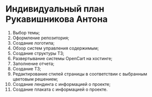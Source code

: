 <h1>Индивидуальный план Рукавишникова Антона</h1>
<ol>
  <li> Выбор темы; </li>
  <li> Оформление репозитория; </li>
  <li> Создание логотипа; </li>
  <li> Обзор систем управления содержимым; </li>
  <li> Создание структуры ТЗ; </li>
  <li> Развертывание системы OpenCart на хостинге; </li>
  <li> Заполнение отчета; </li>
  <li> Создание ТЗ; </li>
  <li> Редактирование стилей страницы в соответствии с выбранным цветовым решением; </li>
  <li> Создание лендинга с информацией о проекте; </li>
  <li> Создание плаката с информацией о проекте. </li>
</ol>
